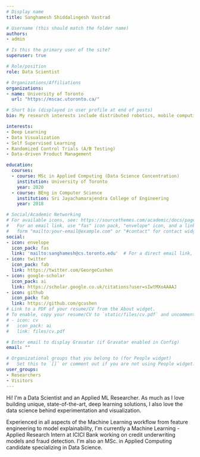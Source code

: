 ```yaml
---
# Display name
title: Sanghamesh Shiddalingesh Vastrad

# Username (this should match the folder name)
authors:
- admin

# Is this the primary user of the site?
superuser: true

# Role/position
role: Data Scientist

# Organizations/Affiliations
organizations:
- name: University of Toronto
  url: "https://mscac.utoronto.ca/"

# Short bio (displayed in user profile at end of posts)
bio: My research interests include distributed robotics, mobile computing and programmable matter.

interests:
- Deep Learning
- Data Visualization
- Self Supervised Learning
- Randomized Control Trials (A/B Testing)
- Data-driven Product Management  

education:
  courses:
  - course: MSc in Applied Computing (Data Science Concentration)
    institution: University of Toronto
    year: 2020
  - course: BEng in Computer Science
    institution: Sri Jayachamarajendra College of Engineering
    year: 2018

# Social/Academic Networking
# For available icons, see: https://sourcethemes.com/academic/docs/page-builder/#icons
#   For an email link, use "fas" icon pack, "envelope" icon, and a link in the
#   form "mailto:your-email@example.com" or "#contact" for contact widget.
social:
- icon: envelope
  icon_pack: fas
  link: 'mailto:sanghamesh@cs.toronto.edu'  # For a direct email link, use "mailto:test@example.org".
- icon: twitter
  icon_pack: fab
  link: https://twitter.com/GeorgeCushen
- icon: google-scholar
  icon_pack: ai
  link: https://scholar.google.co.uk/citations?user=sIwtMXoAAAAJ
- icon: github
  icon_pack: fab
  link: https://github.com/gcushen
# Link to a PDF of your resume/CV from the About widget.
# To enable, copy your resume/CV to `static/files/cv.pdf` and uncomment the lines below.
# - icon: cv
#   icon_pack: ai
#   link: files/cv.pdf

# Enter email to display Gravatar (if Gravatar enabled in Config)
email: ""

# Organizational groups that you belong to (for People widget)
#   Set this to `[]` or comment out if you are not using People widget.
user_groups:
- Researchers
- Visitors
---
```


Hi! I'm a Data Scientist and an Applied ML Researcher. As much as I love building unique, state-of-the-art, deep learning solutions, I also love the data science behind experimentation and visualization.

Experienced in all aspects of the Machine Learning workflow from feature engineering to model explainability, I'm currently a Machine Learning - Applied Research Intern at ICICI Bank working on credit underwriting models and fraud detection. I'm also an MSc. in Applied Computing candidate specializing in Data Science.
